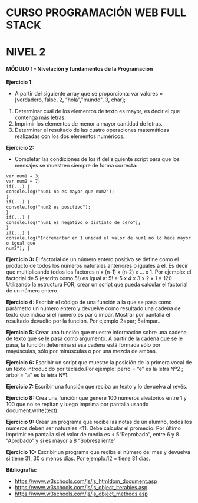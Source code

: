 # CURSO PROGRAMACIÓN WEB FULL STACK
# NIVEL 2

#### MÓDULO 1 - Nivelación y fundamentos de la Programación

**Ejercicio 1:**
- A partir del siguiente array que se proporciona: var valores = [verdadero, false, 2, "hola","mundo", 3, char];
1. Determinar cuál de los elementos de texto es mayor, es decir el que contenga más letras.
2. Imprimir los elementos de menor a mayor cantidad de letras.
3. Determinar el resultado de las cuatro operaciones matemáticas realizadas con los dos elementos numéricos.

**Ejercicio 2:**
- Completar las condiciones de los if del siguiente script para que los mensajes se muestren siempre de forma correcta:
~~~
var num1 = 3;
var num2 = 7;
if(...) {
console.log("num1 no es mayor que num2");
}
if(...) {
console.log("num2 es positivo");
}
if(...) {
console.log("num1 es negativo o distinto de cero");
}
if(...) {
console.log("Incrementar en 1 unidad el valor de num1 no lo hace mayor o igual que
num2"); }
~~~
**Ejercicio 3:**
 El factorial de un número entero positivo se define como el producto de todos los números naturales anteriores o iguales a él. Es decir que multiplicando todos los factores n x (n-1) x (n-2) x ... x 1. Por ejemplo: el factorial de 5 (escrito como 5!) es igual a: 5! = 5 x 4 x 3 x 2 x 1 = 120
 Utilizando la estructura FOR, crear un script que pueda calcular el factorial de un número entero.

**Ejercicio 4:**
Escribir el código de una función a la que se pasa como parámetro un número entero y devuelve como resultado una cadena de texto que indica si el número es par o impar. Mostrar por pantalla el resultado devuelto por la función.
Por ejemplo 2=par; 5=impar…

**Ejercicio 5:**
 Crear una función que muestre información sobre una cadena de texto que se le pasa como argumento. A partir de la cadena que se le pasa, la función determina si esa cadena está formada sólo por mayúsculas, sólo por minúsculas o por una mezcla de ambas.

**Ejercicio 6:**
Escribir un script que muestre la posición de la primera vocal de un texto introducido por teclado.Por ejemplo: perro = “e” es la letra Nº2 ; árbol = “a” es la letra Nº1.

**Ejercicio 7:**
Escribir una función que reciba un texto y lo devuelva al revés.

**Ejercicio 8:**
 Crea una función que genere 100 números aleatorios entre 1 y 100 que no se repitan y luego imprima por pantalla usando document.write(text).

**Ejercicio 9:**
Crear un programa que recibe las notas de un alumno, todos los números deben ser naturales <11. Debe calcular el promedio. Por último imprimir en pantalla si el valor de media es < 5“Reprobado”, entre 6 y 8 “Aprobado” y si es mayor a 8 “Sobresaliente”

**Ejercicio 10:**
Escribir un programa que reciba el número del mes y devuelva si tiene 31, 30 o menos días.
Por ejemplo:12 = tiene 31 días.

**Bibliografía:**
- https://www.w3schools.com/js/js_htmldom_document.asp
- https://www.w3schools.com/js/js_object_iterables.asp
- https://www.w3schools.com/js/js_object_methods.asp
